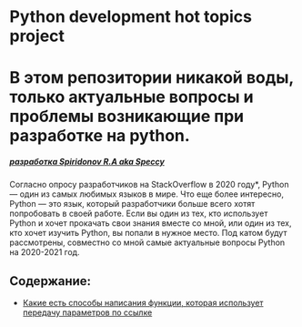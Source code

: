 # Python development hot topics project

# В этом репозитории никакой воды, только актуальные вопросы и проблемы возникающие при разработке на python.

##### _[разработка Spiridonov R.A aka Speccy]()_

Согласно опросу разработчиков на StackOverflow в 2020 году*, Python — один из самых любимых языков в мире. Что еще более интересно, Python — это язык, который разработчики больше всего хотят попробовать в своей работе. Если вы один из тех, кто использует Python и хочет прокачать свои знания вместе со мной, или один из тех, кто хочет изучить Python, вы попали в нужное место. Под катом будут рассмотрены, совместно со мной самые актуальные вопросы Python на 2020-2021 год.


## Содержание:

- [Какие есть способы написания функции, которая использует
передачу параметров по ссылке](https://github.com/Speccy-Rom/Python_development_hot_topics_project/blob/master/%D0%9A%D0%B0%D0%BA%D0%B8%D0%B5%20%D0%B5%D1%81%D1%82%D1%8C%20%D1%81%D0%BF%D0%BE%D1%81%D0%BE%D0%B1%D1%8B%20%D0%BD%D0%B0%D0%BF%D0%B8%D1%81%D0%B0%D0%BD%D0%B8%D1%8F%20%D1%84%D1%83%D0%BD%D0%BA%D1%86%D0%B8%D0%B8%2C%20%D0%BA%D0%BE%D1%82%D0%BE%D1%80%D0%B0%D1%8F%20%20%D0%B8%D1%81%D0%BF%D0%BE%D0%BB%D1%8C%D0%B7%D1%83%D0%B5%D1%82%20%D0%BF%D0%B5%D1%80%D0%B5%D0%B4%D0%B0%D1%87%D1%83%20%D0%BF%D0%B0%D1%80%D0%B0%D0%BC%D0%B5%D1%82%D1%80%D0%BE%D0%B2%20%D0%BF%D0%BE%20%D1%81%D1%81%D1%8B%D0%BB%D0%BA%D0%B5%3F.py)
  




















